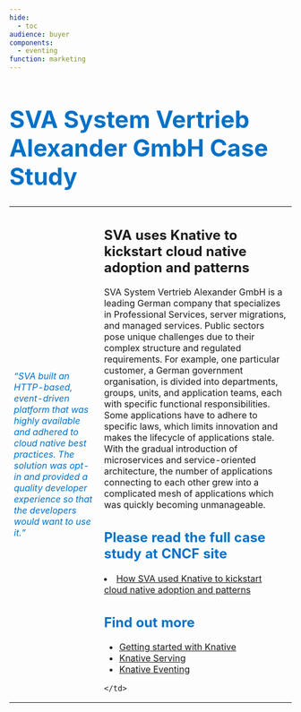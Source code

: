 ```yaml
---
hide:
  - toc
audience: buyer
components:
  - eventing
function: marketing
---
```

<h1 style="color:#0071c7;font-size: 3em;">SVA System Vertrieb Alexander GmbH Case Study</h1>
<table style="border: 0;">
<tr style="background-color: var(--md-default-bg-color);">
<td style="border: 0;">
<div style="min-width: 20mm;">
      <img src="../../../images/case-studies/sva.png" alt="" draggable="false" />
</div>
<div>
<em style="color:#0071c7;font-size: 1em;">“SVA built an HTTP-based, event-driven platform that was highly available and adhered to cloud native best practices. The solution was opt-in and provided a quality developer experience so that the developers would want to use it.”
</em>
</div>
<div>
</div>

</td>

<td style="border: 0;">
<h2 style="font-weight: bold;">SVA uses Knative to kickstart cloud native adoption and patterns</h2>

SVA System Vertrieb Alexander GmbH is a leading German company that specializes in Professional Services, server migrations, and managed services. Public sectors pose unique challenges due to their complex structure and regulated requirements. For example, one particular customer, a German government organisation, is divided into departments, groups, units, and application teams, each with specific functional responsibilities. Some applications have to adhere to specific laws, which limits innovation and makes the lifecycle of applications stale. With the gradual introduction of microservices and service-oriented architecture, the number of applications connecting to each other grew into a complicated mesh of applications which was quickly becoming unmanageable.

<h2 style="color:#0071c7;">Please read the full case study at CNCF site</h2>
<li><a href="https://www.cncf.io/case-studies/system-vertrieb-alexander-gmbh/">How SVA used Knative to kickstart cloud native adoption and patterns</a></li>

<h2 style="color:#0071c7;">Find out more</h2>

<ul>
<li><a href="../../../getting-started/">Getting started with Knative</a></li>
<li><a href="../../../serving/">Knative Serving</a></li>
<li><a href="../../../eventing/">Knative Eventing</a></li>
</ul>

    </td>
  </tr>
</table>
